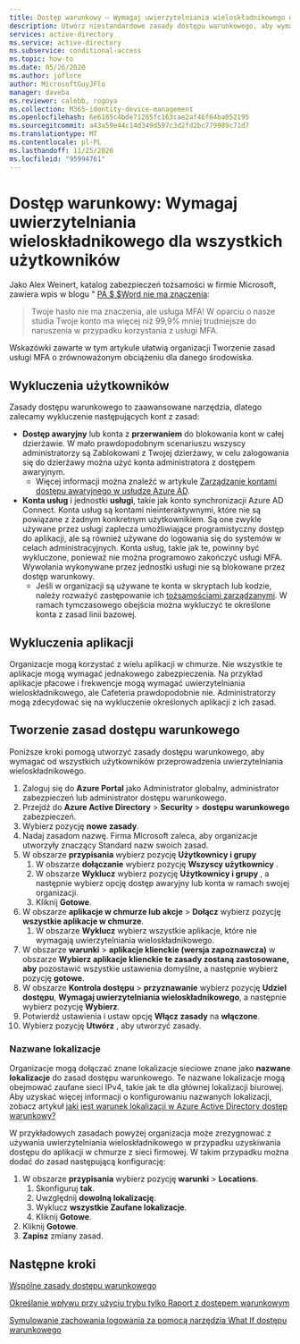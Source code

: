 ```yaml
---
title: Dostęp warunkowy — Wymagaj uwierzytelniania wieloskładnikowego dla wszystkich użytkowników — Azure Active Directory
description: Utwórz niestandardowe zasady dostępu warunkowego, aby wymagać od wszystkich użytkowników przeprowadzenia uwierzytelniania wieloskładnikowego
services: active-directory
ms.service: active-directory
ms.subservice: conditional-access
ms.topic: how-to
ms.date: 05/26/2020
ms.author: joflore
author: MicrosoftGuyJFlo
manager: daveba
ms.reviewer: calebb, rogoya
ms.collection: M365-identity-device-management
ms.openlocfilehash: 6e6185c4bde71285fc163cae2af46f64ba052195
ms.sourcegitcommit: a43a59e44c14d349d597c3d2fd2bc779989c71d7
ms.translationtype: MT
ms.contentlocale: pl-PL
ms.lasthandoff: 11/25/2020
ms.locfileid: "95994761"
---
```

# <a name="conditional-access-require-mfa-for-all-users"></a>Dostęp warunkowy: Wymagaj uwierzytelniania wieloskładnikowego dla wszystkich użytkowników

Jako Alex Weinert, katalog zabezpieczeń tożsamości w firmie Microsoft, zawiera wpis w blogu " [PA $ $Word nie ma znaczenia](https://techcommunity.microsoft.com/t5/Azure-Active-Directory-Identity/Your-Pa-word-doesn-t-matter/ba-p/731984):

> Twoje hasło nie ma znaczenia, ale usługa MFA! W oparciu o nasze studia Twoje konto ma więcej niż 99,9% mniej trudniejsze do naruszenia w przypadku korzystania z usługi MFA.

Wskazówki zawarte w tym artykule ułatwią organizacji Tworzenie zasad usługi MFA o zrównoważonym obciążeniu dla danego środowiska.

## <a name="user-exclusions"></a>Wykluczenia użytkowników

Zasady dostępu warunkowego to zaawansowane narzędzia, dlatego zalecamy wykluczenie następujących kont z zasad:

* **Dostęp awaryjny** lub konta z **przerwaniem** do blokowania kont w całej dzierżawie. W mało prawdopodobnym scenariuszu wszyscy administratorzy są Zablokowani z Twojej dzierżawy, w celu zalogowania się do dzierżawy można użyć konta administratora z dostępem awaryjnym.
   * Więcej informacji można znaleźć w artykule [Zarządzanie kontami dostępu awaryjnego w usłudze Azure AD](../roles/security-emergency-access.md).
* **Konta usług** i jednostki **usługi**, takie jak konto synchronizacji Azure AD Connect. Konta usług są kontami nieinteraktywnymi, które nie są powiązane z żadnym konkretnym użytkownikiem. Są one zwykle używane przez usługi zaplecza umożliwiające programistyczny dostęp do aplikacji, ale są również używane do logowania się do systemów w celach administracyjnych. Konta usług, takie jak te, powinny być wykluczone, ponieważ nie można programowo zakończyć usługi MFA. Wywołania wykonywane przez jednostki usługi nie są blokowane przez dostęp warunkowy.
   * Jeśli w organizacji są używane te konta w skryptach lub kodzie, należy rozważyć zastępowanie ich [tożsamościami zarządzanymi](../managed-identities-azure-resources/overview.md). W ramach tymczasowego obejścia można wykluczyć te określone konta z zasad linii bazowej.

## <a name="application-exclusions"></a>Wykluczenia aplikacji

Organizacje mogą korzystać z wielu aplikacji w chmurze. Nie wszystkie te aplikacje mogą wymagać jednakowego zabezpieczenia. Na przykład aplikacje płacowe i frekwencje mogą wymagać uwierzytelniania wieloskładnikowego, ale Cafeteria prawdopodobnie nie. Administratorzy mogą zdecydować się na wykluczenie określonych aplikacji z ich zasad.

## <a name="create-a-conditional-access-policy"></a>Tworzenie zasad dostępu warunkowego

Poniższe kroki pomogą utworzyć zasady dostępu warunkowego, aby wymagać od wszystkich użytkowników przeprowadzenia uwierzytelniania wieloskładnikowego.

1. Zaloguj się do **Azure Portal** jako Administrator globalny, administrator zabezpieczeń lub administrator dostępu warunkowego.
1. Przejdź do **Azure Active Directory**  >  **Security**  >  **dostępu warunkowego** zabezpieczeń.
1. Wybierz pozycję **nowe zasady**.
1. Nadaj zasadom nazwę. Firma Microsoft zaleca, aby organizacje utworzyły znaczący Standard nazw swoich zasad.
1. W obszarze **przypisania** wybierz pozycję **Użytkownicy i grupy**
   1. W obszarze **dołączanie** wybierz pozycję **Wszyscy użytkownicy** .
   1. W obszarze **Wyklucz** wybierz pozycję **Użytkownicy i grupy** , a następnie wybierz opcję dostęp awaryjny lub konta w ramach swojej organizacji. 
   1. Kliknij **Gotowe**.
1. W obszarze **aplikacje w chmurze lub akcje**  >  **Dołącz** wybierz pozycję **wszystkie aplikacje w chmurze**.
   1. W obszarze **Wyklucz** wybierz wszystkie aplikacje, które nie wymagają uwierzytelniania wieloskładnikowego.
1. W obszarze **warunki**  >  **aplikacje klienckie (wersja zapoznawcza)** w obszarze **Wybierz aplikacje klienckie te zasady zostaną zastosowane, aby** pozostawić wszystkie ustawienia domyślne, a następnie wybierz pozycję **gotowe**.
1. W obszarze **Kontrola dostępu**  >  **przyznawanie** wybierz pozycję **Udziel dostępu**, **Wymagaj uwierzytelniania wieloskładnikowego**, a następnie wybierz pozycję **Wybierz**.
1. Potwierdź ustawienia i ustaw opcję **Włącz zasady** na **włączone**.
1. Wybierz pozycję **Utwórz** , aby utworzyć zasady.

### <a name="named-locations"></a>Nazwane lokalizacje

Organizacje mogą dołączać znane lokalizacje sieciowe znane jako **nazwane lokalizacje** do zasad dostępu warunkowego. Te nazwane lokalizacje mogą obejmować zaufane sieci IPv4, takie jak te dla głównej lokalizacji biurowej. Aby uzyskać więcej informacji o konfigurowaniu nazwanych lokalizacji, zobacz artykuł [jaki jest warunek lokalizacji w Azure Active Directory dostęp warunkowy?](location-condition.md)

W przykładowych zasadach powyżej organizacja może zrezygnować z używania uwierzytelniania wieloskładnikowego w przypadku uzyskiwania dostępu do aplikacji w chmurze z sieci firmowej. W takim przypadku można dodać do zasad następującą konfigurację:

1. W obszarze **przypisania** wybierz pozycję **warunki**  >  **Locations**.
   1. Skonfiguruj **tak**.
   1. Uwzględnij **dowolną lokalizację**.
   1. Wyklucz **wszystkie Zaufane lokalizacje**.
   1. Kliknij **Gotowe**.
1. Kliknij **Gotowe**.
1. **Zapisz** zmiany zasad.

## <a name="next-steps"></a>Następne kroki

[Wspólne zasady dostępu warunkowego](concept-conditional-access-policy-common.md)

[Określanie wpływu przy użyciu trybu tylko Raport z dostępem warunkowym](howto-conditional-access-insights-reporting.md)

[Symulowanie zachowania logowania za pomocą narzędzia What If dostępu warunkowego](troubleshoot-conditional-access-what-if.md)
